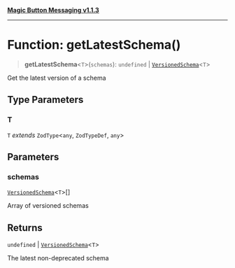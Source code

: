[**Magic Button Messaging v1.1.3**](../README.md)

***

# Function: getLatestSchema()

> **getLatestSchema**\<`T`\>(`schemas`): `undefined` \| [`VersionedSchema`](../interfaces/VersionedSchema.md)\<`T`\>

Get the latest version of a schema

## Type Parameters

### T

`T` *extends* `ZodType`\<`any`, `ZodTypeDef`, `any`\>

## Parameters

### schemas

[`VersionedSchema`](../interfaces/VersionedSchema.md)\<`T`\>[]

Array of versioned schemas

## Returns

`undefined` \| [`VersionedSchema`](../interfaces/VersionedSchema.md)\<`T`\>

The latest non-deprecated schema
